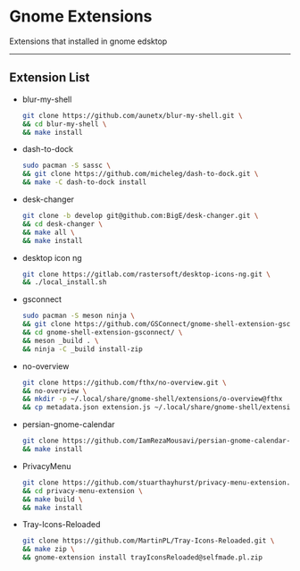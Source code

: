 # Gnome Extensions

Extensions that installed in gnome edsktop

---

## Extension List

- blur-my-shell

    ```sh
    git clone https://github.com/aunetx/blur-my-shell.git \
    && cd blur-my-shell \
    && make install
    ```

- dash-to-dock

    ```sh
    sudo pacman -S sassc \
    && git clone https://github.com/micheleg/dash-to-dock.git \
    && make -C dash-to-dock install
    ```

- desk-changer

    ```sh
    git clone -b develop git@github.com:BigE/desk-changer.git \
    && cd desk-changer \
    && make all \
    && make install
    ```

- desktop icon ng

    ```sh
    git clone https://gitlab.com/rastersoft/desktop-icons-ng.git \
    && ./local_install.sh
    ```

- gsconnect

    ```sh
    sudo pacman -S meson ninja \
    && git clone https://github.com/GSConnect/gnome-shell-extension-gsconnect.git \
    && cd gnome-shell-extension-gsconnect/ \
    && meson _build . \
    && ninja -C _build install-zip
    ```

- no-overview

    ```sh
    git clone https://github.com/fthx/no-overview.git \
    && no-overview \
    && mkdir -p ~/.local/share/gnome-shell/extensions/o-overview@fthx
    && cp metadata.json extension.js ~/.local/share/gnome-shell/extensions/o-overview@fthx/
    ```

- persian-gnome-calendar

    ```sh
    git clone https://github.com/IamRezaMousavi/persian-gnome-calendar-extension.git \
    && make install
    ```

- PrivacyMenu

    ```sh
    git clone https://github.com/stuarthayhurst/privacy-menu-extension.git \
    && cd privacy-menu-extension \
    && make build \
    && make install
    ```

- Tray-Icons-Reloaded

    ```sh
    git clone https://github.com/MartinPL/Tray-Icons-Reloaded.git \
    && make zip \
    && gnome-extension install trayIconsReloaded@selfmade.pl.zip
    ```
